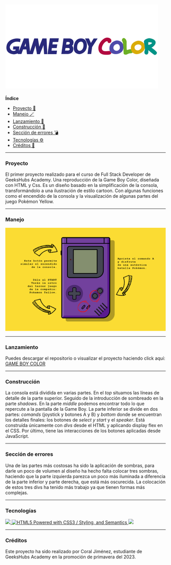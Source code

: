 ![alt text](/img/gb_color_logo_480x480.webp)
---
**Índice**
- [Proyecto 👾](#qué-es)
- [Manejo 🪄](#proyecto)
- [Lanzamiento 🚀](#lanzamiento)
- [Construcción 🌱](#construcción)
- [Sección de errores 💣](#sección-de-errores)
- [Tecnologías ⚙️](#tecnologías)
- [Créditos 📜](#créditos)
---

### Proyecto

El primer proyecto realizado para el curso de Full Stack Developer de GeeksHubs Academy. 
Una reproducción de la Game Boy Color, diseñada con HTML y Css. Es un diseño basado en la simplificación de la consola, transformándolo a una ilustración de estilo cartoon. Con algunas funciones como el encendido de la consola y la visualización de algunas partes del juego Pokémon Yellow. 

---

### Manejo

![alt text](/img/GameBoyColor.jpg)

---

### Lanzamiento

Puedes descargar el repositorio o visualizar el proyecto haciendo click aquí: [GAME BOY COLOR](https://coral-jm.github.io/Consola/)

---
### Construcción

La consola está dividida en varias partes. 
En el *top* situamos las líneas de detalle de la parte superior. Seguido de la introducción de sombreado en la parte *shadows*. En la parte *middle* podemos encontrar todo lo que repercute a la pantalla de la Game Boy. La parte inferior se divide en dos partes: *comands* (joystick y botones A y B) y *bottom* donde se encuentran los detalles finales: los botones de *select y start* y el *speaker*.
Está construída únicamente con *divs* desde el HTML y aplicando display flex en el CSS.
Por último, tiene las interacciones de los botones aplicadas desde JavaScript. 

---
### Sección de errores

Una de las partes más costosas ha sido la aplicación de sombras, para darle un poco de volumen al diseño ha hecho falta colocar tres sombras, haciendo que la parte izquierda parezca un poco más iluminada a diferencia de la parte inferior y parte derecha, que está más oscurecida. La colocación de estos tres divs ha tenido más trabajo ya que tienen formas más complejas.

---

### Tecnologías

<a href="https://developer.mozilla.org/es/docs/Web/CSS">
    <img src= "https://user-images.githubusercontent.com/121863208/227808642-a8dcfecb-74b9-4796-8b2b-7bfe5cf1b4ba.svg"/>
</a>
<a href="http://www.w3.org/html/logo/">
<img src="https://www.w3.org/html/logo/badge/html5-badge-h-css3-semantics.png" width="80" height="30" alt="HTML5 Powered with CSS3 / Styling, and Semantics" title="HTML5 Powered with CSS3 / Styling, and Semantics">
</a>
<a href="https://developer.mozilla.org/es/docs/Web/JavaScript">
    <img src= "https://img.shields.io/badge/javascipt-EFD81D?style=for-the-badge&logo=javascript&logoColor=black"/>
</a>

---
### Créditos

Este proyecto ha sido realizado por Coral Jiménez, estudiante de GeeksHubs Academy en la promoción de primavera del 2023. 
